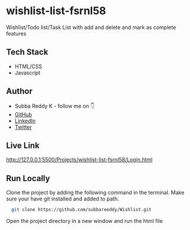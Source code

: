 # wishlist-list-fsrnl58
Wishlist/Todo list/Task List with add and delete and mark as complete features


## Tech Stack

- HTML/CSS
- Javascript


## Author

-   Subba Reddy K - follow me on 👇
-   [GitHub](https://github.com/subbareeddy)
-   [LinkedIn](https://www.linkedin.com/in/subbareddy-k-858468325/)
-   [Twitter](https://x.com/subbareddyk088)


## Live Link

http://127.0.0.1:5500/Projects/wishlist-list-fsrnl58/Login.html


## Run Locally

Clone the project by adding the following command in the terminal.
Make sure your have git installed and added to path.

```bash
  git clone https://github.com/subbareeddy/Wishlist.git

```

Open the project directory in a new window and run the html file


